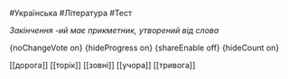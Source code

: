 #Українська #Література #Тест

*Закінчення -ий має прикметник, утворений від слова*

{noChangeVote on}
{hideProgress on}
{shareEnable off}
{hideCount on}

[[дорога]]
[[торік]]
[[зовні]]
[[учора]]
[[тривога]]
